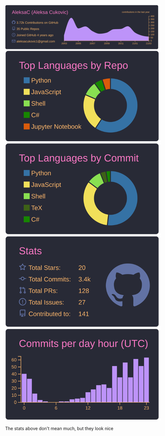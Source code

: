 ![](https://raw.githubusercontent.com/AleksaC/AleksaC/master/profile-summary-card-output/dracula/0-profile-details.svg)
![](https://raw.githubusercontent.com/AleksaC/AleksaC/master/profile-summary-card-output/dracula/1-repos-per-language.svg)
![](https://raw.githubusercontent.com/AleksaC/AleksaC/master/profile-summary-card-output/dracula/2-most-commit-language.svg)
![](https://raw.githubusercontent.com/AleksaC/AleksaC/master/profile-summary-card-output/dracula/3-stats.svg)
![](https://raw.githubusercontent.com/AleksaC/AleksaC/master/profile-summary-card-output/dracula/4-productive-time.svg)

The stats above don't mean much, but they look nice
